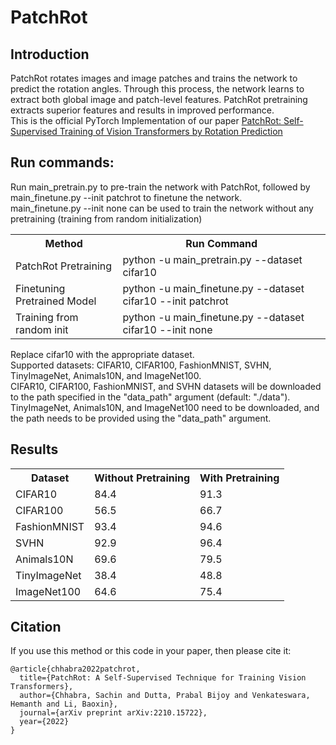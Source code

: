 # PatchRot

## Introduction
PatchRot rotates images and image patches and trains the network to predict the rotation angles. 
Through this process, the network learns to extract both global image and patch-level features. 
PatchRot pretraining extracts superior features and results in improved performance. <br>
This is the official PyTorch Implementation of our paper [PatchRot: Self-Supervised Training of Vision Transformers by Rotation Prediction](https://arxiv.org/abs/2210.15722)

## Run commands:
Run main_pretrain.py to pre-train the network with PatchRot, followed by main_finetune.py --init patchrot to finetune the network.<br>
main_finetune.py --init none can be used to train the network without any pretraining (training from random initialization)
<table>
  <tr>
    <th>Method</th>
    <th>Run Command</th>
  </tr>
  <tr>
    <td>PatchRot Pretraining</td>
    <td>python -u main_pretrain.py --dataset cifar10</td>
  </tr>
  <tr>
    <td>Finetuning Pretrained Model</td>
    <td>python -u main_finetune.py --dataset cifar10 --init patchrot</td>
  </tr>
  <tr>
    <td>Training from random init</td>
    <td>python -u main_finetune.py --dataset cifar10 --init none</td>
  </tr>
</table>
Replace cifar10 with the appropriate dataset. <br>
Supported datasets: CIFAR10, CIFAR100, FashionMNIST, SVHN, TinyImageNet, Animals10N, and ImageNet100. <br>
CIFAR10, CIFAR100, FashionMNIST, and SVHN datasets will be downloaded to the path specified in the "data_path" argument (default: "./data").<br>
TinyImageNet, Animals10N, and ImageNet100 need to be downloaded, and the path needs to be provided using the "data_path" argument. 

## Results
<table>
  <tr>
    <th>Dataset</th>
    <th>Without Pretraining</th>
    <th>With Pretraining</th>
  </tr>
  <tr>
    <td>CIFAR10</td>
    <td>84.4</td>
    <td>91.3</td>
  </tr>
  <tr>
    <td>CIFAR100</td>
    <td>56.5</td>
    <td>66.7</td>
  </tr>
  <tr>
    <td>FashionMNIST</td>
    <td>93.4</td>
    <td>94.6</td>
  </tr>
  <tr>
    <td>SVHN</td>
    <td>92.9</td>
    <td>96.4</td>
  </tr>
  <tr>
    <td>Animals10N</td>
    <td>69.6</td>
    <td>79.5</td>
  </tr>
  <tr>
    <td>TinyImageNet</td>
    <td>38.4</td>
    <td>48.8</td>
  </tr>
  <tr>
    <td>ImageNet100</td>
    <td>64.6</td>
    <td>75.4</td>
  </tr>
</table>

## Citation
If you use this method or this code in your paper, then please cite it:

```
@article{chhabra2022patchrot,
  title={PatchRot: A Self-Supervised Technique for Training Vision Transformers},
  author={Chhabra, Sachin and Dutta, Prabal Bijoy and Venkateswara, Hemanth and Li, Baoxin},
  journal={arXiv preprint arXiv:2210.15722},
  year={2022}
}
```
